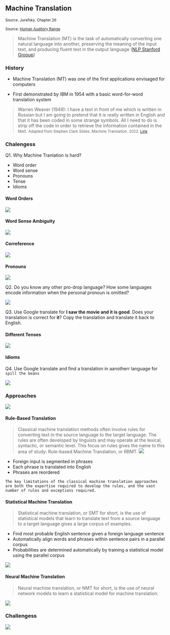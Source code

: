 ## Machine Translation

<small>Source. Jurafsky. Chapter 26</small>

<small>Source: [Human Auditory Range](http://www.cochlea.org/en/hear/human-auditory-range)</small>


> Machine Translation (MT) is the task of automatically converting one natural language into another, preserving the meaning of the input text, and producing fluent text in the output language ([NLP Stanford Grooup](https://nlp.stanford.edu/projects/mt.shtmls))

### History

- Machine Translation (MT) was one of the first applications envisaged for computers

- First demonstrated by IBM in 1954 with a basic word-for-word translation system

> Warren Weaver (1949): I have a text in front of me which is written in Russian but I am going to pretend that it is really written in English and that it has been coded
in some strange symbols. All I need to do is strip off the code in order
to retrieve the information contained in the text.
<small>Adapted from Stephen Clark Slides. Machine Translation. 2022. [Link](https://www.cl.cam.ac.uk/teaching/0809/NLP/slides-steve.pdf) </small>

### Chalengess

Q1. Why Machine Tranlation is hard?

- Word order
- Word sense
- Pronouns
- Tense
- Idioms

#### Word Orders

![](_static/tr1.png)


#### Word Sense Ambiguity
![](_static/tr2.png)

#### Correference
![](_static/tr9.png)

#### Pronouns
![](_static/tr3.png)

Q2. Do you know any other pro-drop language? How some languages encode information when the personal pronoun is omitted?


![](_static/tr7.png)

Q3. Use Google translate for **I saw the movie and it is good**. Does your translation is correct for **it**? Copy the translation  and translate it back to English.

#### Different Tenses
![](_static/tr4.png)

#### Idioms

Q4. Use Google translate and find a translation in aanotherr language for ```spill the beans```

![](_static/tr5.png)

### Approaches
![](_static/tr6.png)

#### Rule-Based Translation

> Classical machine translation methods often involve rules for converting text in the source language to the target language. The rules are often developed by linguists and may operate at the lexical, syntactic, or semantic level. This focus on rules gives the name to this area of study: Rule-based Machine Translation, or RBMT.
![](_static/tr11.png)

- Foreign input is segmented in phrases
- Each phrase is translated into English
- Phrases are reordered

```{note}
The key limitations of the classical machine translation approaches are both the expertise required to develop the rules, and the vast number of rules and exceptions required.
```



#### Statistical Machine Translation
> Statistical machine translation, or SMT for short, is the use of statistical models that learn to translate text from a source language to a target language gives a large corpus of examples.

- Find most probable English sentence given a foreign language sentence
- Automatically align words and phrases within sentence pairs in a parallel corpus
- Probabilities are determined automatically by training a statistical model using the parallel corpus

![](_static/tr10.png)

#### Neural Machine Translation
> Neural machine translation, or NMT for short, is the use of neural network models to learn a statistical model for machine translation.


![](_static/tr12.png)

### Challengess

![](_static/tr13.png)



